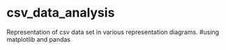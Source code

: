 # csv_data_analysis
Representation of csv data set in various representation diagrams.
#using matplotlib and pandas
